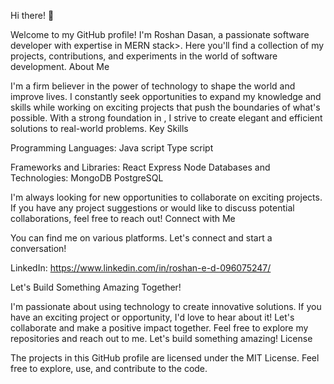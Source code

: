 Hi there! 👋

Welcome to my GitHub profile! I'm Roshan Dasan, a passionate software developer with expertise in MERN stack>. Here you'll find a collection of my projects, contributions, and experiments in the world of software development.
About Me

I'm a firm believer in the power of technology to shape the world and improve lives. I constantly seek opportunities to expand my knowledge and skills while working on exciting projects that push the boundaries of what's possible. With a strong foundation in <your area of expertise>, I strive to create elegant and efficient solutions to real-world problems.
Key Skills

  
   Programming Languages:
        Java script
        Type script
  
  
Frameworks and Libraries:
    React
    Express
    Node
 Databases and Technologies:
    MongoDB
    PostgreSQL

I'm always looking for new opportunities to collaborate on exciting projects. If you have any project suggestions or would like to discuss potential collaborations, feel free to reach out!
Connect with Me

You can find me on various platforms. Let's connect and start a conversation!

  LinkedIn:
       https://www.linkedin.com/in/roshan-e-d-096075247/

Let's Build Something Amazing Together!

I'm passionate about using technology to create innovative solutions. If you have an exciting project or opportunity, I'd love to hear about it! Let's collaborate and make a positive impact together. Feel free to explore my repositories and reach out to me. Let's build something amazing!
License

The projects in this GitHub profile are licensed under the MIT License. Feel free to explore, use, and contribute to the code.
